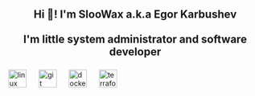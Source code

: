 <br clear="both">

<h2 align="center">Hi 👋! I'm SlooWax a.k.a Egor Karbushev
<br>
<br>
I'm little system administrator and software developer</h2>

###

<div align="left">
  <img src="https://cdn.jsdelivr.net/gh/devicons/devicon/icons/linux/linux-original.svg" height="36" alt="linux logo"  />
  <img width="16" />
  <img src="https://cdn.jsdelivr.net/gh/devicons/devicon/icons/git/git-plain-wordmark.svg" height="36" alt="git logo"  />
  <img width="16" />
  <img src="https://cdn.jsdelivr.net/gh/devicons/devicon/icons/docker/docker-plain-wordmark.svg" height="36" alt="docker logo"  />
  <img width="16" />
  <img src="https://cdn.jsdelivr.net/gh/devicons/devicon/icons/terraform/terraform-original.svg" height="36" alt="terraform logo"  />
</div>

